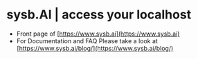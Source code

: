# sysb.AI | access your localhost
- Front page of [https://www.sysb.ai](https://www.sysb.ai)
- For Documentation and FAQ Please take a look at [https://www.sysb.ai/blog/](https://www.sysb.ai/blog/)